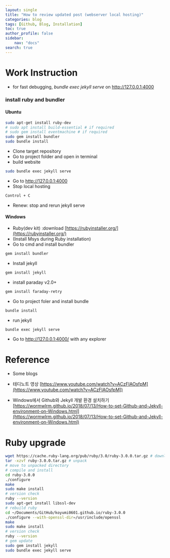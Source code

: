 ```yaml
---
layout: single
title: "How to review updated post (webserver local hosting)"
categories: blog
tags: [Github, Blog, Installation]
toc: true
author_profile: false
sidebar:
    nav: "docs"
search: true
---
```


# Work Instruction

- for fast debugging, *bundle exec jekyll serve* on http://127.0.0.1:4000



### install ruby and bundler

#### Ubuntu

```bash
sudo apt-get install ruby-dev
# sudo apt install build-essential # if required
# sudo gem install eventmachine # if required
sudo gem install bundler
sudo bundle install
```
- Clone target repository
- Go to project folder and open in terminal
- build website

```bash
sudo bundle exec jekyll serve
```

- Go to http://127.0.0.1:4000
- Stop local hosting

```bash
Control + C
```

- Renew: stop and rerun jekyll serve

#### Windows

- Ruby(dev kit) :download [https://rubyinstaller.org/](https://rubyinstaller.org/)
- (Install Msys during Ruby installation)
- Go to cmd and install bundler

```bash
gem install bundler 
```

- Install jekyll

```bash
gem install jekyll
```

- install paraday v2.0+

```bash
gem install faraday-retry
```

- Go to project foler and install bundle

```bash
bundle install
```

- run jekyll

```bash
bundle exec jekyll serve
```

- Go to http://127.0.0.1:4000/ with any explorer






# Reference
- Some blogs
- 테디노트 영상 [https://www.youtube.com/watch?v=ACzFIAOsfpM](https://www.youtube.com/watch?v=ACzFIAOsfpM])

- Windows에서 Github와 Jekyll 개발 환경 설치하기 [https://wormwlrm.github.io/2018/07/13/How-to-set-Github-and-Jekyll-environment-on-Windows.html](https://wormwlrm.github.io/2018/07/13/How-to-set-Github-and-Jekyll-environment-on-Windows.html)



# Ruby upgrade
```bash
wget https://cache.ruby-lang.org/pub/ruby/3.0/ruby-3.0.0.tar.gz # download 3.0
tar -xzvf ruby-3.0.0.tar.gz # unpack
# move to unpacked directory
# compile and install
cd ruby-3.0.0 
./configure
make
sudo make install
# version check
ruby --version
sudo apt-get install libssl-dev
# rebuild ruby
cd ~/Documents/GitHub/koyumi0601.github.io/ruby-3.0.0
./configure --with-openssl-dir=/usr/include/openssl
make
sudo make install
# version check
ruby --version
# gem update
sudo gem install jekyll
sudo bundle exec jekyll serve
```
